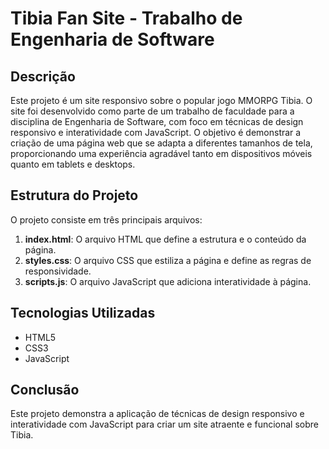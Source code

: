 # Tibia Fan Site - Trabalho de Engenharia de Software

## Descrição

Este projeto é um site responsivo sobre o popular jogo MMORPG Tibia. O site foi desenvolvido como parte de um trabalho de faculdade para a disciplina de Engenharia de Software, com foco em técnicas de design responsivo e interatividade com JavaScript. O objetivo é demonstrar a criação de uma página web que se adapta a diferentes tamanhos de tela, proporcionando uma experiência agradável tanto em dispositivos móveis quanto em tablets e desktops.

## Estrutura do Projeto

O projeto consiste em três principais arquivos:

1. **index.html**: O arquivo HTML que define a estrutura e o conteúdo da página.
2. **styles.css**: O arquivo CSS que estiliza a página e define as regras de responsividade.
3. **scripts.js**: O arquivo JavaScript que adiciona interatividade à página.

## Tecnologias Utilizadas

- HTML5
- CSS3
- JavaScript

## Conclusão

Este projeto demonstra a aplicação de técnicas de design responsivo e interatividade com JavaScript para criar um site atraente e funcional sobre Tibia. 

